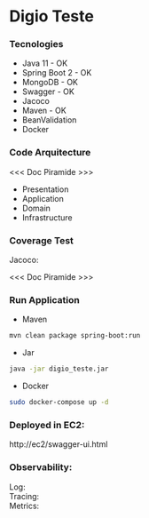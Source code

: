 # Digio Teste

### Tecnologies   

- Java 11 - OK
- Spring Boot 2 - OK
- MongoDB - OK
- Swagger - OK
- Jacoco
- Maven - OK
- BeanValidation
- Docker

### Code Arquitecture

<<< Doc Piramide >>>

- Presentation
- Application
- Domain
- Infrastructure

### Coverage Test

Jacoco:   

<<< Doc Piramide >>>

### Run Application

- Maven
```sh
mvn clean package spring-boot:run
```

- Jar
```sh
java -jar digio_teste.jar
```

- Docker
```sh
sudo docker-compose up -d
```

### Deployed in EC2:   
http://ec2/swagger-ui.html   

### Observability:   
Log:    
Tracing:      
Metrics:   